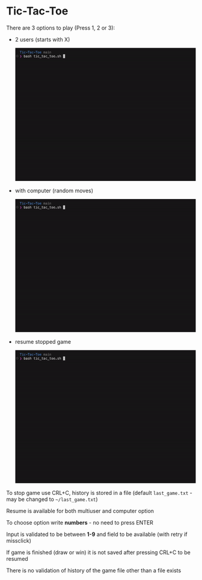 # Tic-Tac-Toe
There are 3 options to play (Press 1, 2 or 3):
- 2 users (starts with X)

    ![](gifs/multiplayer.gif)

- with computer (random moves)

    ![](gifs/with_computer.gif)

- resume stopped game

    ![](gifs/resume.gif)

To stop game use CRL+C, history is stored in a file (default `last_game.txt` - may be changed to `~/last_game.txt`) 

Resume is available for both multiuser and computer option

To choose option write **numbers** - no need to press ENTER

Input is validated to be between **1-9** and field to be available (with retry if missclick)

If game is finished (draw or win) it is not saved after pressing CRL+C to be resumed 

There is no validation of history of the game file other than a file exists
